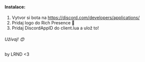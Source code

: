 #### Instalace: ####
1. Vytvor si bota na https://discord.com/developers/applications/
2. Pridaj logo do Rich Presence 🤍
3. Pridaj DiscordAppID do client.lua a ulož to!

###### Užívaj! 😍 ######

by LRND <3
